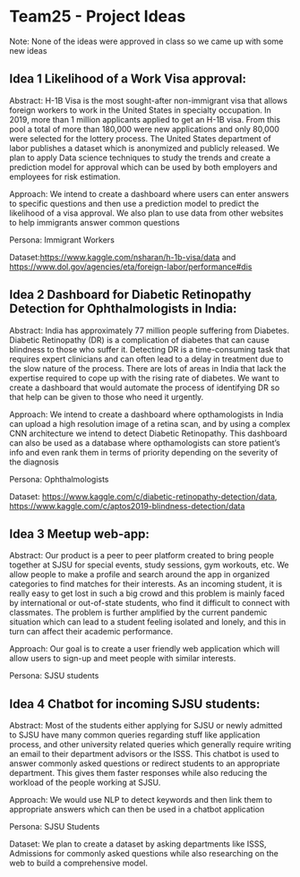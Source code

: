 # Team25 - Project Ideas

Note: None of the ideas were approved in class so we came up with some new ideas

## Idea 1 Likelihood of a Work Visa approval:

Abstract: H-1B Visa is the most sought-after non-immigrant visa that allows foreign workers to work in the United States in specialty occupation. In 2019, more than 1 million applicants applied to get an H-1B visa. From this pool a total of  more than 180,000 were new applications and only 80,000 were selected for the lottery process. The United States department of labor publishes a dataset which is anonymized and publicly released. We plan to apply Data science techniques to study the trends and create a prediction model for approval which can be used by both employers and employees for risk estimation. 

Approach: We intend to create a dashboard where users can enter answers to specific questions and then use a prediction model to predict the likelihood of a visa approval. We also plan to use data from other websites to help immigrants answer common questions

Persona: Immigrant Workers

Dataset:https://www.kaggle.com/nsharan/h-1b-visa/data and https://www.dol.gov/agencies/eta/foreign-labor/performance#dis 

## Idea 2 Dashboard for Diabetic Retinopathy Detection for Ophthalmologists in India: 

Abstract: India has approximately 77 million people suffering from Diabetes. Diabetic Retinopathy (DR) is a complication of diabetes that can cause blindness to those who suffer it. Detecting DR is a time-consuming task that requires expert clinicians and can often lead to a delay in treatment due to the slow nature of the process. There are lots of areas in India that lack the expertise required to cope up with the rising rate of diabetes. We want to create a dashboard that would automate the process of identifying DR so that help can be given to those who need it urgently.   	 	

Approach: We intend to create a dashboard where opthamologists in India can upload a high resolution image of a retina scan, and by using a complex CNN architecture we intend to detect Diabetic Retinopathy. This dashboard can also be used as a database where opthamologists can store patient’s info and even rank them in terms of priority depending on the severity of the diagnosis

Persona: Ophthalmologists

Dataset: https://www.kaggle.com/c/diabetic-retinopathy-detection/data, https://www.kaggle.com/c/aptos2019-blindness-detection/data  

## Idea 3 Meetup web-app: 

Abstract: Our product is a peer to peer platform created to bring people together at SJSU for special events, study sessions, gym workouts, etc. We allow people to make a profile and search around the app in organized categories to find matches for their interests. 
As an incoming student, it is really easy to get lost in such a big crowd and this problem is mainly faced by international or out-of-state students, who find it difficult to connect with classmates. The problem is further amplified by the current pandemic situation which can lead to a student feeling isolated and lonely, and this in turn can affect their academic performance. 

Approach: Our goal is to create a user friendly web application which will allow users to sign-up and meet people with similar interests. 

Persona: SJSU students


## Idea 4 Chatbot for incoming SJSU students:

Abstract:  Most of the students either applying for SJSU or newly admitted to SJSU have many common queries regarding stuff like application process, and other university related queries which generally require writing an email to their department advisors or the ISSS. This chatbot is used to answer commonly asked questions or redirect students to an appropriate department. This gives them faster responses while also reducing the workload of the people working at SJSU. 

Approach: We would use NLP to detect keywords and then link them to appropriate answers which can then be used in a chatbot application

Persona: SJSU Students

Dataset: We plan to create a dataset by asking departments like ISSS, Admissions for commonly asked questions while also researching on the web to build a comprehensive model.


